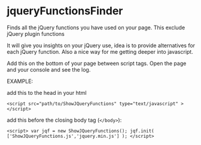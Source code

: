 jqueryFunctionsFinder
=====================

Finds all the jQuery functions you have used on your page.
This exclude jQuery plugin functions


It will give you insights on your jQuery use, idea is to provide
alternatives for each jQuery function. Also a nice way for me getting
deeper into javascript.


Add this on the bottom of your page between script tags.
Open the page and your console and see the log.



                      
EXAMPLE:

add this to the head in your html

`<script src="path/to/ShowJQueryFunctions" type="text/javascript" ></script> `

add this before the closing body tag (`</body>`):

`<script>
var jqf = new ShowJQueryFunctions();
    jqf.init( ['ShowJQueryFunctions.js','jquery.min.js'] );
</script>`
